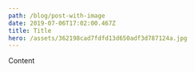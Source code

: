 ```yaml
---
path: /blog/post-with-image
date: 2019-07-06T17:02:00.467Z
title: Title
hero: /assets/362198cad7fdfd13d650adf3d787124a.jpg
---
```

Content
